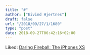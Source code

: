 ```yaml
---
title: "#"
author: ["Eivind Hjertnes"]
draft: false
url: "/2018/09/27/1/1680"
type: "post"
date: 2018-09-27T06:42:16+02:00
---
```


Liked: [Daring
Fireball: The iPhones XS](https://daringfireball.net/2018/09/the%5Fiphones%5Fxs)
